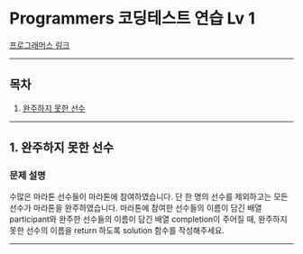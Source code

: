 # Programmers 코딩테스트 연습 Lv 1
[프로그래머스 링크](https://programmers.co.kr/learn/challenges)

---

## 목차
1. [완주하지 못한 선수](#1.-완주하지-못한-선수)

---
## 1. 완주하지 못한 선수
### 문제 설명
수많은 마라톤 선수들이 마라톤에 참여하였습니다. 단 한 명의 선수를 제외하고는 모든 선수가 마라톤을 완주하였습니다.
마라톤에 참여한 선수들의 이름이 담긴 배열 participant와 완주한 선수들의 이름이 담긴 배열 completion이 주어질 때, 
완주하지 못한 선수의 이름을 return 하도록 solution 함수를 작성해주세요.

---

